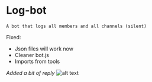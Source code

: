 # Log-bot
```
A bot that logs all members and all channels (silent)
```
Fixed:
- Json files will work now
- Cleaner bot.js
- Imports from tools

*Added a bit of reply*
![alt text](https://cdn.discordapp.com/attachments/1103717092798242828/1104891179922903132/image.png)
